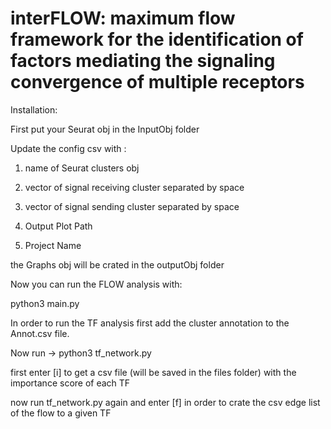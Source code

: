 # interFLOW: maximum flow framework for the identification of factors mediating the signaling convergence of multiple receptors 

Installation:


First put your Seurat obj in the InputObj folder

Update the config csv with :

1.	name of Seurat clusters obj

3.	vector of signal receiving cluster separated by space

5.	vector of signal sending cluster separated by space

7.	Output Plot Path

9.	Project Name

the Graphs obj will be crated in the outputObj folder

Now you can run the FLOW analysis with:

python3 main.py

In order to run the TF analysis first add the cluster annotation to the Annot.csv file.

Now run -> python3 tf_network.py

first enter [i] to get a csv file (will be saved in the files folder) with the importance score of each TF 

now run tf_network.py again and enter [f] in order to crate the csv edge list of the flow to a given TF





